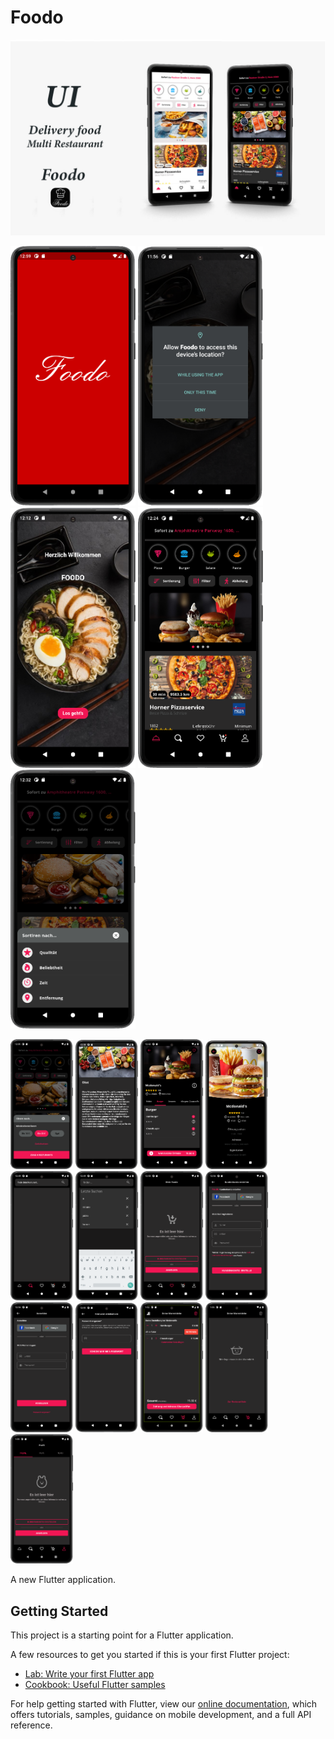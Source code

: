 # Foodo

<img src="assets/App/Foodo_App.png" width="900">
<p float="left">
  <img src="assets/App/1.png" width="200">
  <img src="assets/App/2.png" width="200">
  <img src="assets/App/3.png" width="200">
  <img src="assets/App/4.png" width="200">
  <img src="assets/App/5.png" width="200">
</p>

<img src="assets/App/6.png" width="100">
<img src="assets/App/7.png" width="100">
<img src="assets/App/8.png" width="100">
<img src="assets/App/9.png" width="100">
<img src="assets/App/10.png" width="100">
<img src="assets/App/11.png" width="100">
<img src="assets/App/12.png" width="100">
<img src="assets/App/13.png" width="100">
<img src="assets/App/14.png" width="100">
<img src="assets/App/15.png" width="100">
<img src="assets/App/16.png" width="100">
<img src="assets/App/17.png" width="100">
<img src="assets/App/18.png" width="100">

A new Flutter application.

## Getting Started

This project is a starting point for a Flutter application.

A few resources to get you started if this is your first Flutter project:

- [Lab: Write your first Flutter app](https://flutter.dev/docs/get-started/codelab)
- [Cookbook: Useful Flutter samples](https://flutter.dev/docs/cookbook)

For help getting started with Flutter, view our
[online documentation](https://flutter.dev/docs), which offers tutorials,
samples, guidance on mobile development, and a full API reference.
